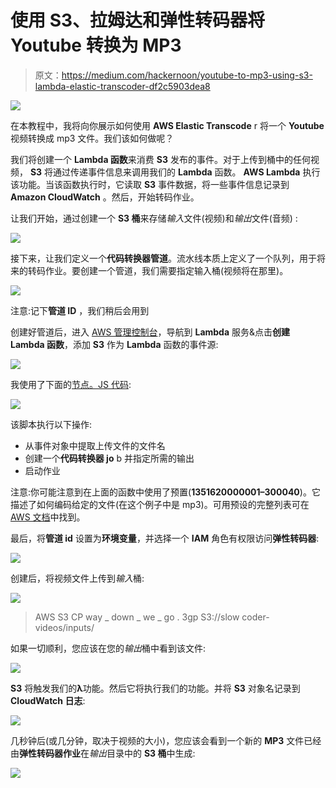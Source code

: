 # 使用 S3、拉姆达和弹性转码器将 Youtube 转换为 MP3

> 原文：<https://medium.com/hackernoon/youtube-to-mp3-using-s3-lambda-elastic-transcoder-df2c5903dea8>

![](img/3a45db545d92acc43ed47c831198bda6.png)

在本教程中，我将向你展示如何使用 **AWS Elastic Transcode** r 将一个 **Youtube** 视频转换成 mp3 文件。我们该如何做呢？

我们将创建一个 **Lambda 函数**来消费 **S3** 发布的事件。对于上传到桶中的任何视频， **S3** 将通过传递事件信息来调用我们的 **Lambda** 函数。 **AWS Lambda** 执行该功能。当该函数执行时，它读取 **S3** 事件数据，将一些事件信息记录到 **Amazon CloudWatch** 。然后，开始转码作业。

让我们开始，通过创建一个 **S3 桶**来存储*输入*文件(视频)和*输出*文件(音频) :

![](img/6a3604a037b52aa275eaa6bc0b628b43.png)

接下来，让我们定义一个**代码转换器管道**。流水线本质上定义了一个队列，用于将来的转码作业。要创建一个管道，我们需要指定输入桶(视频将在那里)。

![](img/84c7d17d8499614fd6fa346055134603.png)

注意:记下**管道 ID** ，我们稍后会用到

创建好管道后，进入 [AWS 管理控制台](https://console.aws.amazon.com/)，导航到 **Lambda** 服务&点击**创建 Lambda 函数**，添加 **S3** 作为 **Lambda** 函数的事件源:

![](img/d900c35ad200051c4086854b73dde071.png)

我使用了下面的[节点。JS 代码](https://github.com/mlabouardy/lambda-examples):

![](img/fca51da7eb2dbf5005bc77be86668597.png)

该脚本执行以下操作:

*   从事件对象中提取上传文件的文件名
*   创建一个**代码转换器 jo** b 并指定所需的输出
*   启动作业

注意:你可能注意到在上面的函数中使用了预置(**1351620000001–300040**)。它描述了如何编码给定的文件(在这个例子中是 mp3)。可用预设的完整列表可在 [AWS 文档](http://docs.aws.amazon.com/elastictranscoder/latest/developerguide/system-presets.html)中找到。

最后，将**管道 id** 设置为**环境变量**，并选择一个 **IAM** 角色有权限访问**弹性转码器**:

![](img/46e7fad762fdb8d1a01073eb138eb37d.png)

创建后，将视频文件上传到*输入*桶:

![](img/2a287cb1824b4b91c4736f78c4f4aacf.png)

> AWS S3 CP way _ down _ we _ go . 3gp S3://slow coder-videos/inputs/

如果一切顺利，您应该在您的*输出*桶中看到该文件:

![](img/1578c92f2c42bd292a94eb96c9563e7d.png)

**S3** 将触发我们的**λ**功能。然后它将执行我们的功能。并将 **S3** 对象名记录到 **CloudWatch 日志**:

![](img/67614ec0730c0f56ff7a24e73aa33314.png)

几秒钟后(或几分钟，取决于视频的大小)，您应该会看到一个新的 **MP3** 文件已经由**弹性转码器作业**在*输出*目录中的 **S3 桶**中生成:

![](img/4e2b0c950f16805c81a5a36ee555a00d.png)
